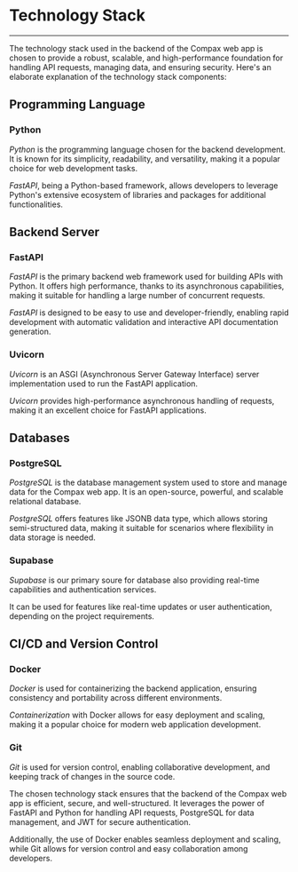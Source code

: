 # Technology Stack

**********************************************************************************

The technology stack used in the backend of the Compax web app is chosen to provide a robust, scalable, and high-performance foundation for handling API requests, managing data, and ensuring security. Here's an elaborate explanation of the technology stack components:

## Programming Language

### Python

*Python* is the programming language chosen for the backend development. It is known for its simplicity, readability, and versatility, making it a popular choice for web development tasks.

*FastAPI*, being a Python-based framework, allows developers to leverage Python's extensive ecosystem of libraries and packages for additional functionalities.

## Backend Server

### FastAPI

*FastAPI* is the primary backend web framework used for building APIs with Python. It offers high performance, thanks to its asynchronous capabilities, making it suitable for handling a large number of concurrent requests.

*FastAPI* is designed to be easy to use and developer-friendly, enabling rapid development with automatic validation and interactive API documentation generation.

### Uvicorn

*Uvicorn* is an ASGI (Asynchronous Server Gateway Interface) server implementation used to run the FastAPI application.

*Uvicorn* provides high-performance asynchronous handling of requests, making it an excellent choice for FastAPI applications.

## Databases

### PostgreSQL

*PostgreSQL* is the database management system used to store and manage data for the Compax web app. It is an open-source, powerful, and scalable relational database.

*PostgreSQL* offers features like JSONB data type, which allows storing semi-structured data, making it suitable for scenarios where flexibility in data storage is needed.

### Supabase

*Supabase* is our primary soure for database also providing real-time capabilities and authentication services.

It can be used for features like real-time updates or user authentication, depending on the project requirements.

## CI/CD and Version Control

### Docker

*Docker* is used for containerizing the backend application, ensuring consistency and portability across different environments.

*Containerization* with Docker allows for easy deployment and scaling, making it a popular choice for modern web application development.

### Git

*Git* is used for version control, enabling collaborative development, and keeping track of changes in the source code.

The chosen technology stack ensures that the backend of the Compax web app is efficient, secure, and well-structured. It leverages the power of FastAPI and Python for handling API requests, PostgreSQL for data management, and JWT for secure authentication.

Additionally, the use of Docker enables seamless deployment and scaling, while Git allows for version control and easy collaboration among developers.
